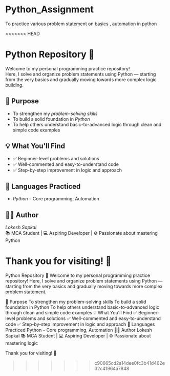 # Python_Assignment
To practice various problem statement on basics , automation in python 

<<<<<<< HEAD
# Python Repository 🚀

Welcome to my personal programming practice repository!  
Here, I solve and organize problem statements using Python — starting from the very basics and gradually moving towards more complex logic building.

## 🎯 Purpose

- To strengthen my *problem-solving skills*
- To build a solid foundation in *Python*
- To help others understand basic-to-advanced logic through clean and simple code examples

## 💡 What You'll Find

- ✅ Beginner-level problems and solutions
- ✅ Well-commented and easy-to-understand code
- ✅ Step-by-step improvement in logic and approach

## 🧠 Languages Practiced

- *Python* – Core programming, Automation  



## 🙋‍♂ Author

*Lokesh Sapkal*  
📚 MCA Student | 💻 Aspiring Developer | ⚙ Passionate about mastering Python

Thank you for visiting! 🌟
=======
Python Repository 🚀
Welcome to my personal programming practice repository!
Here, I solve and organize problem statements using Python — starting from the very basics and gradually moving towards more complex problem statement.

🎯 Purpose
To strengthen my problem-solving skills
To build a solid foundation in Python
To help others understand basic-to-advanced logic through clean and simple code examples
💡 What You'll Find
✅ Beginner-level problems and solutions
✅ Well-commented and easy-to-understand code
✅ Step-by-step improvement in logic and approach
🧠 Languages Practiced
Python – Core programming, Automation
🙋‍♂ Author
Lokesh Sapkal
📚 MCA Student | 💻 Aspiring Developer | ⚙ Passionate about mastering logic

Thank you for visiting! 🌟
>>>>>>> c90665cd2a14dee0fc3b41d462e32c41964a7848
